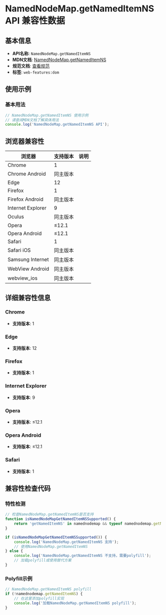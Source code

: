 # NamedNodeMap.getNamedItemNS API 兼容性数据

## 基本信息

- **API名称**: `NamedNodeMap.getNamedItemNS`
- **MDN文档**: [NamedNodeMap.getNamedItemNS](https://developer.mozilla.org/docs/Web/API/NamedNodeMap/getNamedItemNS)
- **规范文档**: [查看规范](https://dom.spec.whatwg.org/#dom-namednodemap-getnameditemns)
- **标签**: `web-features:dom`

## 使用示例

### 基本用法

```javascript
// NamedNodeMap.getNamedItemNS 使用示例
// 请查阅MDN文档了解具体用法
console.log('NamedNodeMap.getNamedItemNS API');
```

## 浏览器兼容性

| 浏览器 | 支持版本 | 说明 |
|--------|----------|------|
| Chrome | 1 |  |
| Chrome Android | 同主版本 |  |
| Edge | 12 |  |
| Firefox | 1 |  |
| Firefox Android | 同主版本 |  |
| Internet Explorer | 9 |  |
| Oculus | 同主版本 |  |
| Opera | ≤12.1 |  |
| Opera Android | ≤12.1 |  |
| Safari | 1 |  |
| Safari iOS | 同主版本 |  |
| Samsung Internet | 同主版本 |  |
| WebView Android | 同主版本 |  |
| webview_ios | 同主版本 |  |

## 详细兼容性信息

### Chrome

- **支持版本**: 1

### Edge

- **支持版本**: 12

### Firefox

- **支持版本**: 1

### Internet Explorer

- **支持版本**: 9

### Opera

- **支持版本**: ≤12.1

### Opera Android

- **支持版本**: ≤12.1

### Safari

- **支持版本**: 1

## 兼容性检查代码

### 特性检测

```javascript
// 检查NamedNodeMap.getNamedItemNS是否支持
function isNamedNodeMapGetNamedItemNSSupported() {
    return 'getNamedItemNS' in namednodemap && typeof namednodemap.getNamedItemNS === 'function';
}

if (isNamedNodeMapGetNamedItemNSSupported()) {
    console.log('NamedNodeMap.getNamedItemNS 支持');
    // 使用NamedNodeMap.getNamedItemNS
} else {
    console.log('NamedNodeMap.getNamedItemNS 不支持，需要polyfill');
    // 加载polyfill或使用替代方案
}
```

### Polyfill示例

```javascript
// NamedNodeMap.getNamedItemNS polyfill
if (!namednodemap.getNamedItemNS) {
    // 在这里添加polyfill实现
    console.log('加载NamedNodeMap.getNamedItemNS polyfill');
}
```

